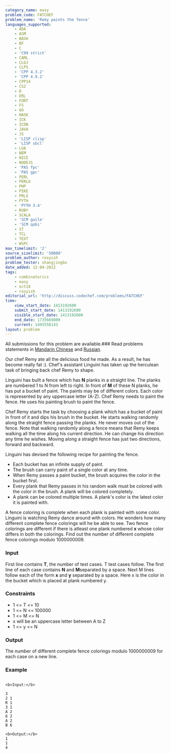 ```yaml
---
category_name: easy
problem_code: FATCHEF
problem_name: 'Remy paints the fence'
languages_supported:
    - ADA
    - ASM
    - BASH
    - BF
    - C
    - 'C99 strict'
    - CAML
    - CLOJ
    - CLPS
    - 'CPP 4.3.2'
    - 'CPP 4.9.2'
    - CPP14
    - CS2
    - D
    - ERL
    - FORT
    - FS
    - GO
    - HASK
    - ICK
    - ICON
    - JAVA
    - JS
    - 'LISP clisp'
    - 'LISP sbcl'
    - LUA
    - NEM
    - NICE
    - NODEJS
    - 'PAS fpc'
    - 'PAS gpc'
    - PERL
    - PERL6
    - PHP
    - PIKE
    - PRLG
    - PYTH
    - 'PYTH 3.4'
    - RUBY
    - SCALA
    - 'SCM guile'
    - 'SCM qobi'
    - ST
    - TCL
    - TEXT
    - WSPC
max_timelimit: '2'
source_sizelimit: '50000'
problem_author: rosyish
problem_tester: shangjingbo
date_added: 12-04-2012
tags:
    - combinatorics
    - easy
    - oct14
    - rosyish
editorial_url: 'http://discuss.codechef.com/problems/FATCHEF'
time:
    view_start_date: 1413192600
    submit_start_date: 1413192600
    visible_start_date: 1413192600
    end_date: 1735669800
    current: 1493558143
layout: problem
---
```

All submissions for this problem are available.###  Read problems statements in [Mandarin Chinese](http://www.codechef.com/download/translated/OCT14/mandarin/FATCHEF.pdf) and [Russian](http://www.codechef.com/download/translated/OCT14/russian/FATCHEF.pdf).

Our chef Remy ate all the delicious food he made. As a result, he has become really fat :). Chef's assistant Linguini has taken up the herculean task of bringing back chef Remy to shape.

Linguini has built a fence which has **N** planks in a straight line. The planks are numbered 1 to N from left to right. In front of **M** of these N planks, he has put a bucket of paint. The paints may be of different colors. Each color is represented by any uppercase letter (A-Z). Chef Remy needs to paint the fence. He uses his painting brush to paint the fence.

Chef Remy starts the task by choosing a plank which has a bucket of paint in front of it and dips his brush in the bucket. He starts walking randomly along the straight fence passing the planks. He never moves out of the fence. Note that walking randomly along a fence means that Remy keeps walking all the time along his current direction. He can change his direction any time he wishes. Moving along a straight fence has just two directions, forward and backward.

Linguini has devised the following recipe for painting the fence.

- Each bucket has an infinite supply of paint.
- The brush can carry paint of a single color at any time.
- When Remy passes a paint bucket, the brush acquires the color in the bucket first.
- Every plank that Remy passes in his random walk must be colored with the color in the brush. A plank will be colored completely.
- A plank can be colored multiple times. A plank's color is the latest color it is painted with.

A fence coloring is complete when each plank is painted with some color. Linguini is watching Remy dance around with colors. He wonders how many different complete fence colorings will he be able to see. Two fence colorings are different if there is atleast one plank numbered **x** whose color differs in both the colorings. Find out the number of different complete fence colorings modulo 1000000009.

### Input

First line contains **T**, the number of test cases. T test cases follow. The first line of each case contains **N** and **M**separated by a space. Next M lines follow each of the form **x** and **y** separated by a space. Here x is the color in the bucket which is placed at plank numbered y.

###  Constraints 

- 1 <= T <= 10
- 1 <= N <= 100000
- 1 <= M <= N
- x will be an uppercase letter between A to Z
- 1 <= y <= N

### Output

The number of different complete fence colorings modulo 1000000009 for each case on a new line.

### Example

```

<b>Input:</b>

3
2 1
R 1
3 1
A 2
6 2
A 2
B 6

<b>Output:</b>
1
1
4

```